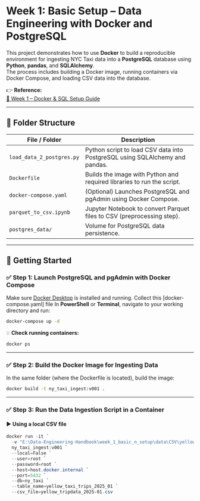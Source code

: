 # Week 1: Basic Setup – Data Engineering with Docker and PostgreSQL

This project demonstrates how to use **Docker** to build a reproducible environment for ingesting NYC Taxi data into a **PostgreSQL** database using **Python**, **pandas**, and **SQLAlchemy**.  
The process includes building a Docker image, running containers via Docker Compose, and loading CSV data into the database.

👉 **Reference:**  
[📘 Week 1 – Docker & SQL Setup Guide](https://de-book.longdatadevlog.com/datacamping/week_1_basics_and_infrastructure/2_docker_sql/index.html)

---

## 📁 Folder Structure

| File / Folder             | Description                                                                 |
|---------------------------|-----------------------------------------------------------------------------|
| `load_data_2_postgres.py` | Python script to load CSV data into PostgreSQL using SQLAlchemy and pandas. |
| `Dockerfile`              | Builds the image with Python and required libraries to run the script.      |
| `docker-compose.yaml`     | (Optional) Launches PostgreSQL and pgAdmin using Docker Compose.             |
| `parquet_to_csv.ipynb`    | Jupyter Notebook to convert Parquet files to CSV (preprocessing step).      |
| `postgres_data/`          | Volume for PostgreSQL data persistence.                                     |

---

## 🚀 Getting Started

### ✅ Step 1: Launch PostgreSQL and pgAdmin with Docker Compose

Make sure [Docker Desktop](https://www.docker.com/products/docker-desktop/) is installed and running.
Collect this [docker-compose.yaml] file
In **PowerShell** or **Terminal**, navigate to your working directory and run:

```bash
docker-compose up -d
```

💡 **Check running containers:**

```bash
docker ps
```

---

### ✅ Step 2: Build the Docker Image for Ingesting Data

In the same folder (where the Dockerfile is located), build the image:

```bash
docker build -t ny_taxi_ingest:v001 .
```

---

### ✅ Step 3: Run the Data Ingestion Script in a Container

#### ▶️ Using a local CSV file

```powershell
docker run -it `
  -v "E:\Data-Engineering-Handbook\week_1_basic_n_setup\data\CSV\yellow_tripdata_2025-01.csv:/app/yellow_tripdata_2025-01.csv" `
  ny_taxi_ingest:v001 `
  --local=False `
  --user=root `
  --password=root `
  --host=host.docker.internal `
  --port=5432 `
  --db=ny_taxi `
  --table_name=yellow_taxi_trips_2025_01 `
  --csv_file=yellow_tripdata_2025-01.csv
```
